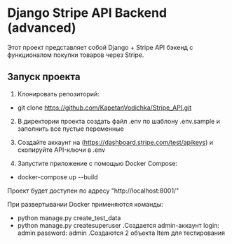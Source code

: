# Django Stripe API Backend (advanced)

Этот проект представляет собой Django + Stripe API бэкенд с функционалом покупки товаров через Stripe.

## Запуск проекта

1. Клонировать репозиторий:
 - git clone https://github.com/KapetanVodichka/Stripe_API.git

2. В директории проекта создать файл .env по шаблону .env.sample и заполнить все пустые переменные

3. Создайте аккаунт на (https://dashboard.stripe.com/test/apikeys) и скопируйте API-ключи в .env

4. Запустите приложение с помощью Docker Compose:
 - docker-compose up --build


Проект будет доступен по адресу "http://localhost:8001/"

При развертывании Docker применяются команды:
 - python manage.py create_test_data
 - python manage.py createsuperuser
.Создается admin-аккаунт login: admin password: admin
.Создаются 2 объекта Item для тестирования
